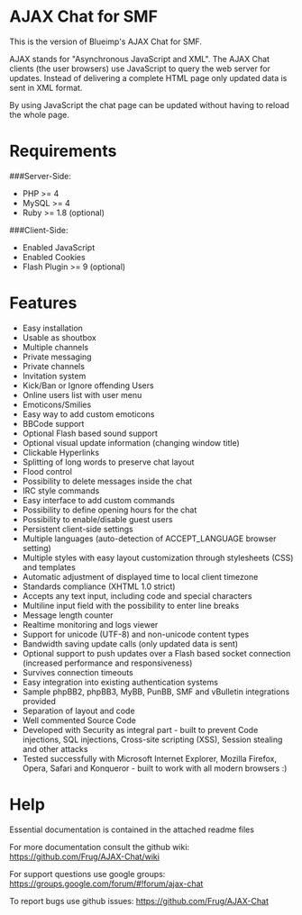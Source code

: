 AJAX Chat for SMF
=========

This is the version of Blueimp's AJAX Chat for SMF.

AJAX stands for "Asynchronous JavaScript and XML".
The AJAX Chat clients (the user browsers) use JavaScript to query the web server for updates.
Instead of delivering a complete HTML page only updated data is sent in XML format. 

By using JavaScript the chat page can be updated without having to reload the whole page.

Requirements
============

###Server-Side:
- PHP >= 4
- MySQL >= 4
- Ruby >= 1.8 (optional)

###Client-Side:
- Enabled JavaScript
- Enabled Cookies
- Flash Plugin >= 9 (optional)


Features
========
- Easy installation
- Usable as shoutbox
- Multiple channels
- Private messaging
- Private channels
- Invitation system
- Kick/Ban or Ignore offending Users
- Online users list with user menu
- Emoticons/Smilies
- Easy way to add custom emoticons
- BBCode support
- Optional Flash based sound support
- Optional visual update information (changing window title)
- Clickable Hyperlinks
- Splitting of long words to preserve chat layout
- Flood control
- Possibility to delete messages inside the chat
- IRC style commands
- Easy interface to add custom commands
- Possibility to define opening hours for the chat
- Possibility to enable/disable guest users
- Persistent client-side settings
- Multiple languages (auto-detection of ACCEPT_LANGUAGE browser setting)
- Multiple styles with easy layout customization through stylesheets (CSS) and templates
- Automatic adjustment of displayed time to local client timezone
- Standards compliance (XHTML 1.0 strict)
- Accepts any text input, including code and special characters
- Multiline input field with the possibility to enter line breaks
- Message length counter
- Realtime monitoring and logs viewer
- Support for unicode (UTF-8) and non-unicode content types
- Bandwidth saving update calls (only updated data is sent)
- Optional support to push updates over a Flash based socket connection (increased performance and responsiveness)
- Survives connection timeouts
- Easy integration into existing authentication systems
- Sample phpBB2, phpBB3, MyBB, PunBB, SMF and vBulletin integrations provided
- Separation of layout and code
- Well commented Source Code
- Developed with Security as integral part - built to prevent Code injections, SQL injections, Cross-site scripting (XSS), Session stealing and other attacks
- Tested successfully with Microsoft Internet Explorer, Mozilla Firefox, Opera, Safari and Konqueror - built to work with all modern browsers :)



Help
====
Essential documentation is contained in the attached readme files

For more documentation consult the github wiki: https://github.com/Frug/AJAX-Chat/wiki

For support questions use google groups: https://groups.google.com/forum/#!forum/ajax-chat

To report bugs use github issues: https://github.com/Frug/AJAX-Chat